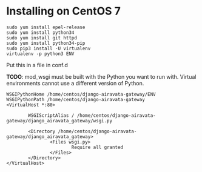 
# Installing on CentOS 7

```
sudo yum install epel-release
sudo yum install python34
sudo yum install git httpd
sudo yum install python34-pip
sudo pip3 install -U virtualenv
virtualenv -p python3 ENV
```

Put this in a file in conf.d

**TODO**: mod_wsgi must be built with the Python you want to run with. Virtual environments cannot use a different version of Python.

```
WSGIPythonHome /home/centos/django-airavata-gateway/ENV
WSGIPythonPath /home/centos/django-airavata-gateway
<VirtualHost *:80>

        WSGIScriptAlias / /home/centos/django-airavata-gateway/django_airavata_gateway/wsgi.py

        <Directory /home/centos/django-airavata-gateway/django_airavata_gateway>
                <Files wsgi.py>
                        Require all granted
                </Files>
        </Directory>
</VirtualHost>
```
